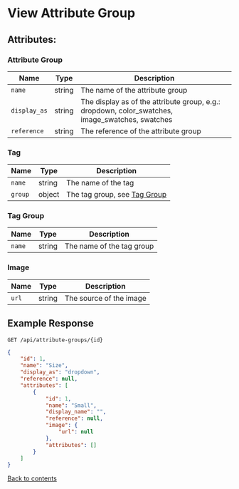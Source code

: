 # View Attribute Group

## Attributes:

### Attribute Group

| Name         | Type   | Description                                                                                     |
|--------------|--------|-------------------------------------------------------------------------------------------------|
| `name`       | string | The name of the attribute group                                                                 |
| `display_as` | string | The display as of the attribute group, e.g.: dropdown, color_swatches, image_swatches, swatches |
| `reference`  | string | The reference of the attribute group                                                            |

### Tag

| Name    | Type     | Description                                |
|---------|----------|--------------------------------------------|
| `name`  | string   | The name of the tag                        |
| `group` | object   | The tag group, see [Tag Group](#tag-group) |

### Tag Group

| Name    | Type    | Description               |
|---------|---------|---------------------------|
| `name`  | string  | The name of the tag group |

### Image

| Name  | Type   | Description             |
|-------|--------|-------------------------|
| `url` | string | The source of the image |

## Example Response

```http request
GET /api/attribute-groups/{id}
```

```json
{
    "id": 1,
    "name": "Size",
    "display_as": "dropdown",
    "reference": null,
    "attributes": [
        {
            "id": 1,
            "name": "Small",
            "display_name": "",
            "reference": null,
            "image": {
                "url": null
            },
            "attributes": []
        }
    ]
}
```

[Back to contents](../../README.md#table-of-contents)
